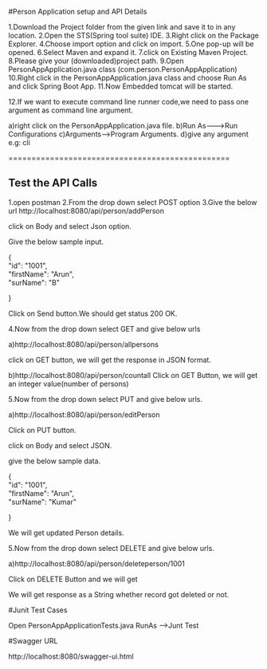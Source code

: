 #Person Application setup and  API Details

1.Download the Project folder from the given link
 and save it to  in any location.
2.Open the STS(Spring tool suite) IDE.
3.Right click on the Package Explorer.
4.Choose import option and click on  import.
5.One pop-up will be opened.
6.Select Maven and expand it.
7.click on Existing Maven Project.
8.Please give your (downloaded)project path.
9.Open PersonAppApplication.java class (com.person.PersonAppApplication)
10.Right click   in the PersonAppApplication.java class and
choose Run As and click Spring Boot App.
11.Now Embedded tomcat will be started.

12.If we want to execute command line runner code,we need to pass one argument as command line argument.

a)right click on the PersonAppApplication.java file.
b)Run As--->Run Configurations
c)Arguments-->Program Arguments.
d)give any argument e.g: cli

================================================

Test the API Calls
----------------------
1.open postman
2.From the drop down select POST option
3.Give the below url
http://localhost:8080/api/person/addPerson

click on Body and select Json option.

Give the below  sample input.


{  
    "id": "1001",  
    "firstName": "Arun",  
    "surName": "B" 
	
}  


Click on Send button.We should get  status 200 OK.




4.Now from the drop down select GET and give below urls


a)http://localhost:8080/api/person/allpersons

click on GET button, we will get the response in JSON format.

b)http://localhost:8080/api/person/countall
Click on GET Button, we will get an integer value(number of persons)



5.Now from the drop down select PUT and give below urls.

a)http://localhost:8080/api/person/editPerson

Click on PUT button.

click on Body and select JSON.

give the below sample data.

{  
    "id": "1001",  
    "firstName": "Arun",  
    "surName": "Kumar" 
	
}

We will get  updated Person details.



5.Now from the drop down select DELETE and give below urls.

a)http://localhost:8080/api/person/deleteperson/1001

Click on DELETE Button and we will get 


We will get response as a String whether record got deleted or not.



  
#Junit Test Cases

Open PersonAppApplicationTests.java 
RunAs -->Junt Test

#Swagger URL

http://localhost:8080/swagger-ui.html


























